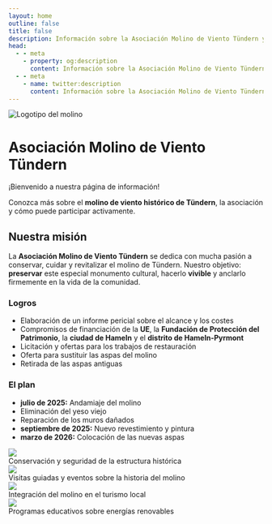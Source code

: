 ```yaml
---
layout: home
outline: false
title: false
description: Información sobre la Asociación Molino de Viento Tündern y su labor.
head:
  - - meta
    - property: og:description
      content: Información sobre la Asociación Molino de Viento Tündern y su labor.
  - - meta
    - name: twitter:description
      content: Información sobre la Asociación Molino de Viento Tündern y su labor.
---
```


<div class="home-hero">
  <img src="/imgs/logo.svg" alt="Logotipo del molino" class="hero-logo" />
  <h1 class="hero-title">Asociación Molino de Viento Tündern</h1>
  <p class="hero-subtitle">¡Bienvenido a nuestra página de información!</p>
  <p class="hero-text">
    Conozca más sobre el <strong>molino de viento histórico de Tündern</strong>, la asociación y cómo puede participar activamente.
  </p>
</div>

<div class="home-intro">
  <h2>Nuestra misión</h2>
  <p>
    La <strong>Asociación Molino de Viento Tündern</strong> se dedica con mucha pasión a conservar, cuidar y revitalizar el molino de Tündern.
    Nuestro objetivo: <strong>preservar</strong> este especial monumento cultural, hacerlo <strong>vivible</strong> y anclarlo firmemente en la vida de la comunidad.
  </p>
</div>


<div class="home-grid">
  <div>
    <h3>Logros</h3>
    <ul>
        <li>Elaboración de un informe pericial sobre el alcance y los costes</li>
        <li>Compromisos de financiación de la <strong>UE</strong>, la <strong>Fundación de Protección del Patrimonio</strong>, la <strong>ciudad de Hameln</strong> y el <strong>distrito de Hameln-Pyrmont</strong></li>
        <li>Licitación y ofertas para los trabajos de restauración</li>
        <li>Oferta para sustituir las aspas del molino</li>
        <li>Retirada de las aspas antiguas</li>
    </ul>
  </div>
  <div class="plan">
    <h3>El plan</h3>
    <ul>
        <li><strong>julio de 2025:</strong> Andamiaje del molino</li>
        <li>Eliminación del yeso viejo</li>
        <li>Reparación de los muros dañados</li>
        <li><strong>septiembre de 2025:</strong> Nuevo revestimiento y pintura</li>
        <li><strong>marzo de 2026:</strong> Colocación de las nuevas aspas</li>
    </ul>
  </div>
</div>

<div class="home-gallery">
  <div class="home-gallery-item">
    <img src="/imgs/bilder/windmill-8.jpeg" loading="lazy" class="scroll-img" />
    <div class="focus-text">Conservación y seguridad de la estructura histórica</div>
  </div>
  <div class="home-gallery-item">
    <img src="/imgs/bilder/windmill-2.jpeg" loading="lazy" class="scroll-img" />
    <div class="focus-text">Visitas guiadas y eventos sobre la historia del molino</div>
  </div>
  <div class="home-gallery-item">
    <img src="/imgs/bilder/windmill-6.jpeg" loading="lazy" class="scroll-img" />
    <div class="focus-text">Integración del molino en el turismo local</div>
  </div>
  <div class="home-gallery-item">
    <img src="/imgs/bilder/windmill-1.jpeg" loading="lazy" class="scroll-img" />
    <div class="focus-text">Programas educativos sobre energías renovables</div>
  </div>
</div>

